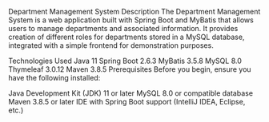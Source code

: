 Department Management System
Description
The Department Management System is a web application built with Spring Boot and MyBatis that allows users to manage departments and associated information. It provides creation of different roles for departments stored in a MySQL database, integrated with a simple frontend for demonstration purposes.

Technologies Used
Java 11
Spring Boot 2.6.3
MyBatis 3.5.8
MySQL 8.0
Thymeleaf 3.0.12
Maven 3.8.5
Prerequisites
Before you begin, ensure you have the following installed:

Java Development Kit (JDK) 11 or later
MySQL 8.0 or compatible database
Maven 3.8.5 or later
IDE with Spring Boot support (IntelliJ IDEA, Eclipse, etc.)